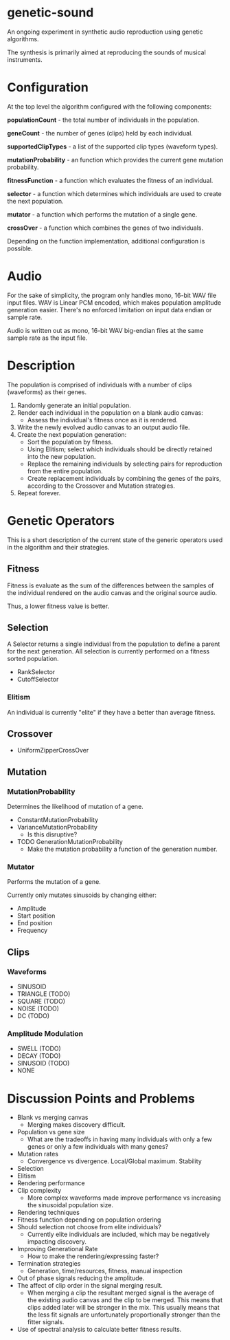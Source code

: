 # genetic-sound

An ongoing experiment in synthetic audio reproduction using genetic algorithms.

The synthesis is primarily aimed at reproducing the sounds of musical instruments.

# Configuration

At the top level the algorithm configured with the following components:

  **populationCount** - the total number of individuals in the population.
  
  **geneCount** - the number of genes (clips) held by each individual.
  
  **supportedClipTypes** - a list of the supported clip types (waveform types).
  
  **mutationProbability** - an function which provides the current gene mutation probability.
  
  **fitnessFunction** - a function which evaluates the fitness of an individual.
  
  **selector** - a function which determines which individuals are used to create the next population.
  
  **mutator** - a function which performs the mutation of a single gene.
  
  **crossOver** - a function which combines the genes of two individuals.
  
Depending on the function implementation, additional configuration is possible.

# Audio

For the sake of simplicity, the program only handles mono, 16-bit WAV file input files. WAV is Linear PCM encoded, which makes
population amplitude generation easier. There's no enforced limitation on input data endian or sample rate.

Audio is written out as mono, 16-bit WAV big-endian files at the same sample rate as the input file.

# Description

The population is comprised of individuals with a number of clips (waveforms) as their genes.

1. Randomly generate an initial population.
1. Render each individual in the population on a blank audio canvas:
    - Assess the individual's fitness once as it is rendered.
1. Write the newly evolved audio canvas to an output audio file. 
1. Create the next population generation:
    - Sort the population by fitness.
    - Using Elitism; select which individuals should be directly retained into the new population.
    - Replace the remaining individuals by selecting pairs for reproduction from the entire population.
    - Create replacement individuals by combining the genes of the pairs, according to the Crossover and Mutation strategies.  
1. Repeat forever.

# Genetic Operators

This is a short description of the current state of the generic operators used in the algorithm and their strategies.

## Fitness

Fitness is evaluate as the sum of the differences between the samples of the individual rendered on the audio canvas and the original source audio.

Thus, a lower fitness value is better. 

## Selection

A Selector returns a single individual from the population to define a parent for the next generation. All selection is currently performed on a fitness sorted population. 

- RankSelector
- CutoffSelector

### Elitism

An individual is currently "elite" if they have a better than average fitness. 

## Crossover

- UniformZipperCrossOver

## Mutation

### MutationProbability

Determines the likelihood of mutation of a gene.

- ConstantMutationProbability
- VarianceMutationProbability
    - Is this disruptive?
- TODO GenerationMutationProbability
    - Make the mutation probability a function of the generation number.
    
### Mutator

Performs the mutation of a gene.

Currently only mutates sinusoids by changing either:
- Amplitude
- Start position
- End position
- Frequency

## Clips

### Waveforms

 - SINUSOID
 - TRIANGLE (TODO)
 - SQUARE (TODO)
 - NOISE (TODO)
 - DC (TODO)
 
### Amplitude Modulation

 - SWELL (TODO)
 - DECAY (TODO)
 - SINUSOID (TODO)
 - NONE 
 
# Discussion Points and Problems

- Blank vs merging canvas
    - Merging makes discovery difficult.  
- Population vs gene size
    - What are the tradeoffs in having many individuals with only a few genes or only a few individuals with many genes?
- Mutation rates
    - Convergence vs divergence. Local/Global maximum. Stability
- Selection
- Elitism
- Rendering performance
- Clip complexity
    - More complex waveforms made improve performance vs increasing the sinusoidal population size. 
- Rendering techniques
- Fitness function depending on population ordering    
- Should selection not choose from elite individuals?
    - Currently elite individuals are included, which may be negatively impacting discovery.
- Improving Generational Rate
    - How to make the rendering/expressing faster?
- Termination strategies
    - Generation, time/resources, fitness, manual inspection
- Out of phase signals reducing the amplitude.
- The affect of clip order in the signal merging result.
    - When merging a clip the resultant merged signal is the average of the existing audio canvas and the clip to be merged. This means that clips added later will be stronger in the mix. This usually means that the less fit signals are unfortunately proportionally stronger than the fitter signals.
- Use of spectral analysis to calculate better fitness results.